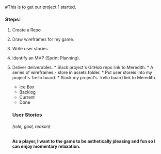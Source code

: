 #This is to get our project 1 started.
### Steps:
  1. Create a Repo
  2. Draw wireframes for my game.
  3. Write user stories.
  4. Identify an MVP (Sprint Planning).
  5. Deliver deliverables.
    * Slack project's GitHub repo link to Meredith.
    * A series of wireframes - store in assets folder.
    * Put user storeis into my project's Trello board.
    * Slack my project's Trello board link to Meredith.
      + Ice Box
      + Backlog
      + Current
      + Done

      ### User Stories
      ###### (role, goal, reason)

      #### As a player, I want to the game to be asthetically pleasing and fun so I can enjoy momentary relaxation.
